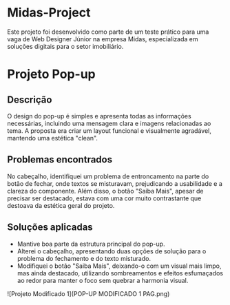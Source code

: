 # Midas-Project
Este projeto foi desenvolvido como parte de um teste prático para uma vaga de Web Designer Júnior na empresa Midas, especializada em soluções digitais para o setor imobiliário.

# Projeto Pop-up

## Descrição

O design do pop-up é simples e apresenta todas as informações necessárias, incluindo uma mensagem clara e imagens relacionadas ao tema. A proposta era criar um layout funcional e visualmente agradável, mantendo uma estética "clean".

## Problemas encontrados

No cabeçalho, identifiquei um problema de entroncamento na parte do botão de fechar, onde textos se misturavam, prejudicando a usabilidade e a clareza do componente. Além disso, o botão "Saiba Mais", apesar de precisar ser destacado, estava com uma cor muito contrastante que destoava da estética geral do projeto.

## Soluções aplicadas

- Mantive boa parte da estrutura principal do pop-up.
- Alterei o cabeçalho, apresentando duas opções de solução para o problema do fechamento e do texto misturado.
- Modifiquei o botão "Saiba Mais", deixando-o com um visual mais limpo, mas ainda destacado, utilizando sombreamentos e efeitos esfumaçados ao redor para manter o foco sem quebrar a harmonia visual.

![Projeto Modificado 1](POP-UP MODIFICADO 1 PAG.png)
